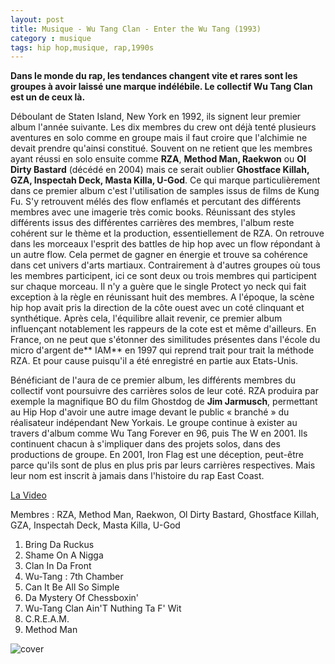```yaml
---
layout: post
title: Musique - Wu Tang Clan - Enter the Wu Tang (1993)
category : musique
tags: hip hop,musique, rap,1990s
---
```


**Dans le monde du rap, les tendances changent vite et rares sont les groupes à avoir laissé une marque indélébile. Le collectif Wu Tang Clan est un de ceux là.**

Déboulant de Staten Island, New York en 1992, ils signent leur premier album l'année suivante. Les dix membres du crew ont déjà tenté plusieurs aventures en solo comme en groupe mais il faut croire que l'alchimie ne devait prendre qu'ainsi constitué. Souvent on ne retient que les membres ayant réussi en solo ensuite comme **RZA**, **Method Man, Raekwon** ou **Ol Dirty Bastard** (décédé en 2004) mais ce serait oublier **Ghostface Killah, GZA, Inspectah Deck, Masta Killa, U-God**. Ce qui marque particulièrement dans ce premier album c'est l'utilisation de samples issus de films de Kung Fu. S'y retrouvent mélés des flow enflamés et percutant des différents membres avec une imagerie très comic books. Réunissant des styles différents issus des différentes carrières des membres, l'album reste cohérent sur le thème et la production, essentiellement de RZA. On retrouve dans les morceaux l'esprit des battles de hip hop avec un flow répondant à un autre flow. Cela permet de gagner en énergie et trouve sa cohérence dans cet univers d'arts martiaux. Contrairement à d'autres groupes où tous les membres participent, ici ce sont deux ou trois membres qui participent sur chaque morceau. Il n'y a guère que le single Protect yo neck qui fait exception à la règle en réunissant huit des membres. A l'époque, la scène hip hop avait pris la direction de la côte ouest avec un coté clinquant et synthétique. Après cela, l'équilibre allait revenir, ce premier album influençant notablement les rappeurs de la cote est et même d'ailleurs. En France, on ne peut que s'étonner des similitudes présentes dans l'école du micro d'argent de** IAM** en 1997 qui reprend trait pour trait la méthode RZA. Et pour cause puisqu'il a été enregistré en partie aux Etats-Unis.

Bénéficiant de l'aura de ce premier album, les différents membres du collectif vont poursuivre des carrières solos de leur coté. RZA produira par exemple la magnifique BO du film Ghostdog de **Jim Jarmusch**, permettant au Hip Hop d'avoir une autre image devant le public « branché » du réalisateur indépendant New Yorkais. Le groupe continue à exister au travers d'album comme Wu Tang Forever en 96, puis The W en 2001. Ils continuent chacun à s'impliquer dans des projets solos, dans des productions de groupe. En 2001, Iron Flag est une déception, peut-être parce qu'ils sont de plus en plus pris par leurs carrières respectives. Mais leur nom est inscrit à jamais dans l'histoire du rap East Coast.

[La Video](https://www.youtube.com/watch?v=1_-3Bh1VFI8)

Membres : RZA, Method Man, Raekwon, Ol Dirty Bastard, Ghostface Killah, GZA, Inspectah Deck, Masta Killa, U-God

1. Bring Da Ruckus
2. Shame On A Nigga
3. Clan In Da Front
4. Wu-Tang : 7th Chamber
5. Can It Be All So Simple
6. Da Mystery Of Chessboxin'
7. Wu-Tang Clan Ain'T Nuthing Ta F' Wit
8. C.R.E.A.M.
9. Method Man

![cover](http://cheziceman.files.wordpress.com/2014/11/wutang.jpg)
